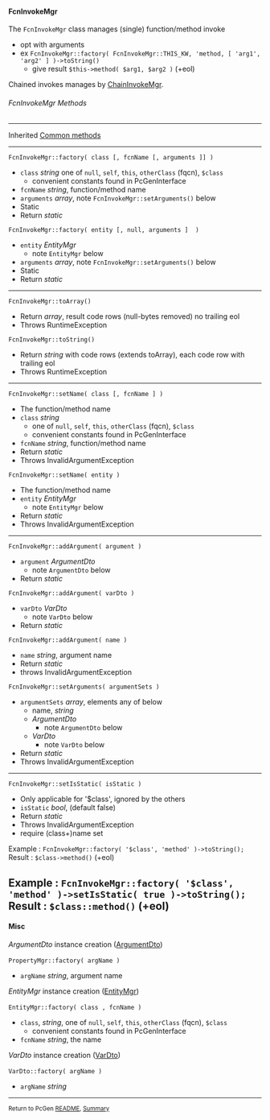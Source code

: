 [comment]: # (This file is part of PcGen, PHP Code Generation support package. Copyright 2020 Kjell-Inge Gustafsson, kigkonsult, All rights reserved, licence GPL 3.0)

#### FcnInvokeMgr

The ```FcnInvokeMgr``` class manages (single) function/method invoke
* opt with arguments
* ex ```FcnInvokeMgr::factory( FcnInvokeMgr::THIS_KW, 'method, [ 'arg1', 'arg2' ] )->toString()``` 
  * give result ```$this->method( $arg1, $arg2 )``` (+eol)
  
Chained invokes manages by [ChainInvokeMgr].

###### FcnInvokeMgr Methods

---
Inherited [Common methods]

---

```FcnInvokeMgr::factory( class [, fcnName [, arguments ]] )```
* ```class``` _string_ one of ```null```, ```self```, ```this```, ```otherClass``` (fqcn), ```$class```
  * convenient constants found in PcGenInterface
* ```fcnName```   _string_, function/method name
* ```arguments``` _array_, note ```FcnInvokeMgr::setArguments()``` below
* Static
* Return _static_

```FcnInvokeMgr::factory( entity [, null, arguments ]  )```
* ```entity``` _EntityMgr_
  * note ```EntityMgr``` below
* ```arguments``` _array_, note ```FcnInvokeMgr::setArguments()``` below
* Static
* Return _static_
---

```FcnInvokeMgr::toArray()```
* Return _array_, result code rows (null-bytes removed) no trailing eol
* Throws RuntimeException

```FcnInvokeMgr::toString()```
* Return _string_ with code rows (extends toArray), each code row with trailing eol
* Throws RuntimeException
---

```FcnInvokeMgr::setName( class [, fcnName ] )```
* The function/method name
* ```class``` _string_
  * one of ```null```, ```self```, ```this```, ```otherClass``` (fqcn), ```$class```
  * convenient constants found in PcGenInterface
* ```fcnName```  _string_, function/method name
* Return _static_
* Throws InvalidArgumentException

```FcnInvokeMgr::setName( entity )```
* The function/method name
* ```entity``` _EntityMgr_
  *  note ```EntityMgr``` below
* Return _static_
* Throws InvalidArgumentException
---

```FcnInvokeMgr::addArgument( argument )```
* ```argument``` _ArgumentDto_
  * note ```ArgumentDto``` below
* Return _static_

```FcnInvokeMgr::addArgument( varDto )```
* ```varDto``` _VarDto_
  * note ```VarDto``` below
* Return _static_

```FcnInvokeMgr::addArgument( name )```
* ```name``` _string_, argument name
* Return _static_
* throws InvalidArgumentException

```FcnInvokeMgr::setArguments( argumentSets )```
* ```argumentSets``` _array_, elements any of below 
  * name, _string_
  * _ArgumentDto_
    * note ```ArgumentDto``` below
  * _VarDto_
    * note ```VarDto``` below
* Return _static_
* Throws InvalidArgumentException
---

```FcnInvokeMgr::setIsStatic( isStatic )```
* Only applicable for '$class', ignored by the others
* ```isStatic``` _bool_, (default false)
* Return _static_
* Throws InvalidArgumentException
* require (class+)name set

Example : ```FcnInvokeMgr::factory( '$class', 'method' )->toString(); ```<br>
Result : ``` $class->method() ``` (+eol)

Example : ```FcnInvokeMgr::factory( '$class', 'method' )->setIsStatic( true )->toString(); ```<br>
Result : ``` $class::method() ``` (+eol)
---


#### Misc

_ArgumentDto_ instance creation ([ArgumentDto])<br><br>
```PropertyMgr::factory( argName )```
* ```argName``` _string_, argument name

_EntityMgr_ instance creation ([EntityMgr])<br><br>
```EntityMgr::factory( class , fcnName )```
* ```class```, _string_, one of ```null```, ```self```, ```this```, ```otherClass``` (fqcn), ```$class```
  * convenient constants found in PcGenInterface
* ```fcnName``` _string_, the name

_VarDto_ instance creation ([VarDto])<br><br>
```VarDto::factory( argName )```
* ```argName``` _string_
---

<small>Return to PcGen [README], [Summary]</small> 

[ArgumentDto]:ArgumentDto.md
[ChainInvokeMgr]:ChainInvokeMgr.md
[Common methods]:CommonMethods.md
[EntityMgr]:EntityMgr.md
[README]:../README.md
[Summary]:Summary.md
[VarDto]:VarDto.md
